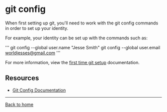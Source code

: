 # git config

When first setting up git, you'll need to work with the git config commands in order to set up your identity.

For example, your identity can be set up with the commands such as:

'''
git config --global user.name "Jesse Smith"
git config --global user.email worldjesses@gmail.com
'''

For more information, view the [first time git setup](https://git.scm.com/book/en/v2/Getting-Started-First-Time-Git-Setup) documentation.

## Resources

- [Git Config Documentation](https://git.scm.com/docs/git-config)

---

[Back to home](../README.md)